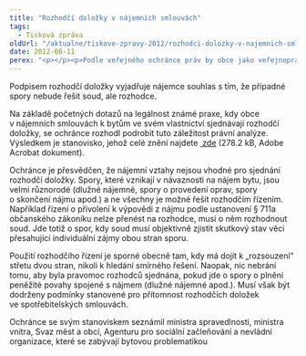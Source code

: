 ```yaml
---
title: "Rozhodčí doložky v nájemních smlouvách"
tags:
  - Tisková zpráva
oldUrl: "/aktualne/tiskove-zpravy-2012/rozhodci-dolozky-v-najemnich-smlouvach"
date: 2012-06-11
perex: "<p></p><p>Podle veřejného ochránce práv by obce jako veřejnoprávní korporace neměly omezovat ochranu nájemce, jak ji sleduje právní úprava nájmu. Nedoporučuje proto předávat spory plynoucí z nájemního vztahu rozhodcům, namísto soudu. </p>"
---
```


<!-- imported from the old website -->

<p>Podpisem rozhodčí doložky vyjadřuje nájemce souhlas s tím, že případné spory nebude řešit soud, ale rozhodce. </p><p>Na základě početných dotazů na legálnost známé praxe, kdy obce v nájemních smlouvách k bytům ve svém vlastnictví sjednávají rozhodčí doložky, se ochránce rozhodl podrobit tuto záležitost právní analýze. Výsledkem je stanovisko, jehož celé znění najdete <a title="Otevření do nového okna" href="https://www.ochrance.cz/fileadmin/user_upload/STANOVISKA/Stanovisko-rozhodci_dolozky.pdf" target="_blank"><img alt="" src="https://www.ochrance.cz/typo3/ext/od_linkdesc/icons/pdf.gif" class="od_linkdesc_icon" /> zde</a> (278.2 kB, Adobe Acrobat dokument).</p><p>Ochránce je přesvědčen, že nájemní vztahy nejsou vhodné pro sjednání rozhodčí doložky. Spory, které vznikají v návaznosti na nájem bytu, jsou velmi různorodé (dlužné nájemné, spory o provedení oprav, spory o skončení nájmu apod.) a ne všechny je možné řešit rozhodčím řízením. Například řízení o přivolení k výpovědi z nájmu podle ustanovení § 711a občanského zákoníku nelze přenést na rozhodce, musí o něm rozhodnout soud. Jde totiž o spor, kdy soud musí objektivně zjistit skutkový stav věci přesahující individuální zájmy obou stran sporu. </p><p>Použití rozhodčího řízení je sporné obecně tam, kdy má dojít k „rozsouzení“ střetu dvou stran, nikoli k hledání smírného řešení. Naopak, nic nebrání tomu, aby byla pravomoc rozhodců sjednána, pokud jde o spory o plnění peněžité povahy spojené s nájmem (dlužné nájemné apod.). Musí však být dodrženy podmínky stanovené pro přítomnost rozhodčích doložek ve spotřebitelských smlouvách.</p><p>Ochránce se svým stanoviskem seznámil ministra spravedlnosti, ministra vnitra, Svaz měst a obcí, Agenturu pro sociální začleňování a nevládní organizace, které se zabývají bytovou problematikou</p>
